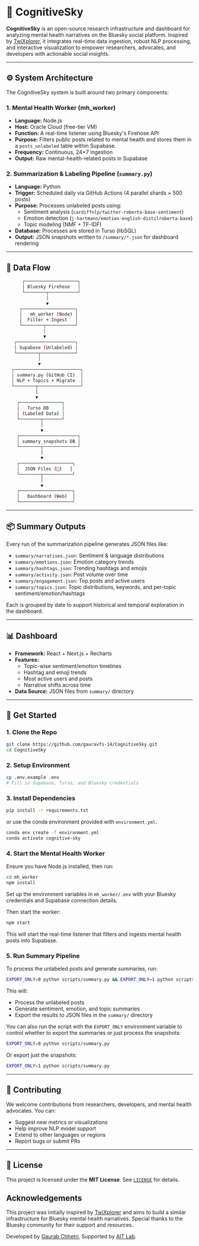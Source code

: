 # 🧠 CognitiveSky

**CognitiveSky** is an open-source research infrastructure and dashboard for analyzing mental health narratives on the Bluesky social platform. Inspired by [TwiXplorer](https://github.com/smash-edin/twixplorer), it integrates real-time data ingestion, robust NLP processing, and interactive visualization to empower researchers, advocates, and developers with actionable social insights.

---

## ⚙️ System Architecture

The CognitiveSky system is built around two primary components:

### 1. Mental Health Worker (mh_worker)

- **Language:** Node.js
- **Host:** Oracle Cloud (free-tier VM)
- **Function:** A real-time listener using Bluesky's Firehose API
- **Purpose:** Filters public posts related to mental health and stores them in a `posts_unlabeled` table within Supabase.
- **Frequency:** Continuous, 24×7 ingestion
- **Output:** Raw mental-health-related posts in Supabase

### 2. Summarization & Labeling Pipeline (`summary.py`)

- **Language:** Python
- **Trigger:** Scheduled daily via GitHub Actions (4 parallel shards × 500 posts)
- **Purpose:** Processes unlabeled posts using:
  - Sentiment analysis (`cardiffnlp/twitter-roberta-base-sentiment`)
  - Emotion detection (`j-hartmann/emotion-english-distilroberta-base`)
  - Topic modeling (NMF + TF-IDF)
- **Database:** Processes are stored in Turso (libSQL)
- **Output:** JSON snapshots written to `/summary/*.json` for dashboard rendering

---

## 🧪 Data Flow

```bash
      ┌────────────────────┐
      │ Bluesky Firehose   │
      └────────┬───────────┘
               │
               ▼
     ┌────────────────────┐
     │   mh_worker (Node) │
     │  Filter + Ingest   │
     └────────┬───────────┘
              │
              ▼
   ┌──────────────────────┐
   │ Supabase (Unlabeled) │
   └────────┬─────────────┘
            │
            ▼
  ┌─────────────────────────┐
  │ summary.py (GitHub CI)  │
  │ NLP + Topics + Migrate  │
  └────────┬────────────────┘
           │
           ▼
    ┌────────────────┐
    │   Turso DB     │
    │ (Labeled Data) │
    └────────┬───────┘
             │
             ▼
    ┌──────────────────────┐
    │ summary_snapshots DB │
    └────────┬─────────────┘
             │
             ▼
    ┌────────────────────┐
    │  JSON Files (📁)   │
    └────────┬───────────┘
             │
             ▼
    ┌────────────────────┐
    │   Dashboard (Web)  │
    └────────────────────┘
```

---

## 📦 Summary Outputs

Every run of the summarization pipeline generates JSON files like:

- `summary/narratives.json`: Sentiment & language distributions
- `summary/emotions.json`: Emotion category trends
- `summary/hashtags.json`: Trending hashtags and emojis
- `summary/activity.json`: Post volume over time
- `summary/engagement.json`: Top posts and active users
- `summary/topics.json`: Topic distributions, keywords, and per-topic sentiment/emotion/hashtags

Each is grouped by date to support historical and temporal exploration in the dashboard.

---

## 📊 Dashboard

- **Framework:** React + Next.js + Recharts
- **Features:**
  - Topic-wise sentiment/emotion timelines
  - Hashtag and emoji trends
  - Most active users and posts
  - Narrative shifts across time
- **Data Source:** JSON files from `summary/` directory

---

## 🚀 Get Started

### 1. Clone the Repo

```bash
git clone https://github.com/gauravfs-14/CognitiveSky.git
cd CognitiveSky
```

### 2. Setup Environment

```bash
cp .env.example .env
# Fill in Supabase, Turso, and Bluesky credentials
```

### 3. Install Dependencies

```bash
pip install -r requirements.txt
```

or use the conda environment provided with `environment.yml`.

```bash
conda env create -f environment.yml
conda activate cognitive-sky
```

### 4. Start the Mental Health Worker

Ensure you have Node.js installed, then run:

```bash
cd mh_worker
npm install
```

Set up the environment variables in `mh_worker/.env` with your Bluesky credentials and Supabase connection details.

Then start the worker:

```bash
npm start
```

This will start the real-time listener that filters and ingests mental health posts into Supabase.

### 5. Run Summary Pipeline

To process the unlabeled posts and generate summaries, run:

```bash
EXPORT_ONLY=0 python scripts/summary.py && EXPORT_ONLY=1 python scripts/summary.py
```

This will:

- Process the unlabeled posts
- Generate sentiment, emotion, and topic summaries
- Export the results to JSON files in the `summary/` directory

You can also run the script with the `EXPORT_ONLY` environment variable to control whether to export the summaries or just process the snapshots:

```bash
EXPORT_ONLY=0 python scripts/summary.py
```

Or export just the snapshots:

```bash
EXPORT_ONLY=1 python scripts/summary.py
```

---

## 🤝 Contributing

We welcome contributions from researchers, developers, and mental health advocates. You can:

* Suggest new metrics or visualizations
* Help improve NLP model support
* Extend to other languages or regions
* Report bugs or submit PRs

---

## 📄 License

This project is licensed under the **MIT License**. See [`LICENSE`](./LICENSE) for details.

## Acknowledgements

This project was initially inspired by [TwiXplorer](https://github.com/smash-edin/twixplorer) and aims to build a similar infrastructure for Bluesky mental health narratives. Special thanks to the Bluesky community for their support and resources.

Developed by [Gaurab Chhetri](https://gaurabchhetri.com), Supported by [AIT Lab](https://ait-lab.vercel.app).
